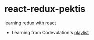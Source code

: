 # react-redux-pektis
learning redux with react

- Learning from Codevulation's [playlist](https://www.youtube.com/watch?v=3rlUADfuKhQ&list=PLC3y8-rFHvwheJHvseC3I0HuYI2f46oAK&index=1)
